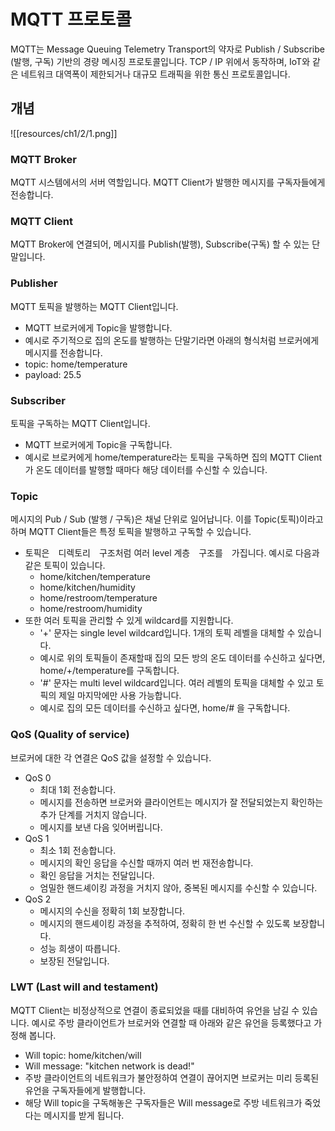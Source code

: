
# MQTT 프로토콜
MQTT는 Message Queuing Telemetry Transport의 약자로 Publish / Subscribe (발행, 구독) 기반의 경량 메시징 프로토콜입니다. TCP / IP 위에서 동작하며, IoT와 같은 네트워크 대역폭이 제한되거나 대규모 트래픽을 위한 통신 프로토콜입니다.

## 개념
![[resources/ch1/2/1.png]]
### MQTT Broker
MQTT 시스템에서의 서버 역할입니다. MQTT Client가 발행한 메시지를 구독자들에게 전송합니다.


### MQTT Client
MQTT Broker에 연결되어, 메시지를 Publish(발행), Subscribe(구독) 할 수 있는 단말입니다.


### Publisher
MQTT 토픽을 발행하는 MQTT Client입니다.
- MQTT 브로커에게 Topic을 발행합니다.
- 예시로 주기적으로 집의 온도를 발행하는 단말기라면 아래의 형식처럼 브로커에게 메시지를 전송합니다.
- topic: home/temperature
- payload: 25.5


### Subscriber
토픽을 구독하는 MQTT Client입니다.
- MQTT 브로커에게 Topic을 구독합니다.
- 예시로 브로커에게 home/temperature라는 토픽을 구독하면 집의 MQTT Client가 온도 데이터를 발행할 때마다 해당 데이터를 수신할 수 있습니다.


### Topic
메시지의 Pub / Sub (발행 / 구독)은 채널 단위로 일어납니다. 이를 Topic(토픽)이라고 하며 MQTT Client들은 특정 토픽을 발행하고 구독할 수 있습니다.
- 토픽은　디렉토리　구조처럼 여러 level 계층　구조를　가집니다. 예시로 다음과 같은 토픽이 있습니다.
    - home/kitchen/temperature
    - home/kitchen/humidity
    - home/restroom/temperature
    - home/restroom/humidity
- 또한 여러 토픽을 관리할 수 있게 wildcard를 지원합니다.
    - '+' 문자는 single level wildcard입니다. 1개의 토픽 레벨을 대체할 수 있습니다.
    - 예시로 위의 토픽들이 존재할때 집의 모든 방의 온도 데이터를 수신하고 싶다면, home/+/temperature를 구독합니다.
    - '#' 문자는 multi level wildcard입니다. 여러 레벨의 토픽을 대체할 수 있고 토픽의 제일 마지막에만 사용 가능합니다.
    - 예시로 집의 모든 데이터를 수신하고 싶다면, home/# 을 구독합니다.


### QoS (Quality of service)
브로커에 대한 각 연결은 QoS 값을 설정할 수 있습니다.
- QoS 0 
  - 최대 1회 전송합니다.
  - 메시지를 전송하면 브로커와 클라이언트는 메시지가 잘 전달되었는지 확인하는 추가 단계를 거치지 않습니다. 
  - 메시지를 보낸 다음 잊어버립니다.
- QoS 1
    - 최소 1회 전송합니다.
    - 메시지의 확인 응답을 수신할 때까지 여러 번 재전송합니다.
    - 확인 응답을 거치는 전달입니다.
    - 엄밀한 핸드셰이킹 과정을 거치지 않아, 중복된 메시지를 수신할 수 있습니다.
- QoS 2
  - 메시지의 수신을 정확히 1회 보장합니다.
  - 메시지의 핸드셰이킹 과정을 추적하여, 정확히 한 번 수신할 수 있도록 보장합니다.
  - 성능 희생이 따릅니다.
  - 보장된 전달입니다.


### LWT (Last will and testament)
MQTT Client는 비정상적으로 연결이 종료되었을 때를 대비하여 유언을 남길 수 있습니다. 예시로 주방 클라이언트가 브로커와 연결할 때 아래와 같은 유언을 등록했다고 가정해 봅니다.
- Will topic: home/kitchen/will
- Will message: "kitchen network is dead!"
- 주방 클라이언트의 네트워크가 불안정하여 연결이 끊어지면 브로커는 미리 등록된 유언을 구독자들에게 발행합니다.
- 해당 Will topic을 구독해놓은 구독자들은 Will message로 주방 네트워크가 죽었다는 메시지를 받게 됩니다. 
    
